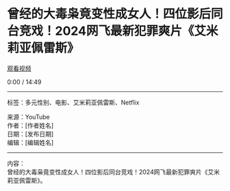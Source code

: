# 曾经的大毒枭竟变性成女人！四位影后同台竞戏！2024网飞最新犯罪爽片《艾米莉亚佩雷斯》

[观看视频](https://www.youtube.com/watch?v=YOUR_VIDEO_ID)

0:00 / 14:49

----

标签：多元性别、电影、艾米莉亚佩雷斯、Netflix

来源：YouTube  
作者：[作者姓名]  
日期：[发布日期]  
编辑：[编辑姓名]

----

内容：  
曾经的大毒枭竟变性成女人！四位影后同台竞戏！2024网飞最新犯罪爽片《艾米莉亚佩雷斯》。